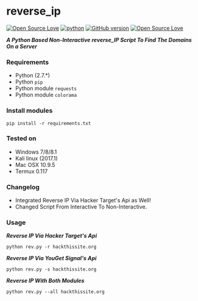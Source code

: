 # reverse_ip

[![Open Source Love](https://badges.frapsoft.com/os/v1/open-source.svg?v=102)](https://github.com/ellerbrock/open-source-badge/)
[![python](https://img.shields.io/badge/python-2.7-blue.svg)](https://www.python.org/downloads/)
[![GitHub version](https://d25lcipzij17d.cloudfront.net/badge.svg?id=gh&type=6&v=2.0&x2=0)](http://badge.fury.io/gh/boennemann%2Fbadges)
[![Open Source Love](https://badges.frapsoft.com/os/mit/mit.svg?v=102)](https://github.com/ellerbrock/open-source-badge/)

***A Python Based Non-Interactive  reverse_IP Script To Find The Domains On a Server***

### Requirements

- Python (2.7.*)
- Python `pip`
- Python module `requests`
- Python module `colorama`

### Install modules

	pip install -r requirements.txt
	
### Tested on

- Windows 7/8/8.1
- Kali linux (2017.1)
- Mac OSX 10.9.5
- Termux 0.117
	
### Changelog

- Integrated Reverse IP Via Hacker Target's Api as Well!
- Changed Script From Interactive To Non-Interactive.

### Usage

***Reverse IP Via Hacker Target's Api***

	python rev.py -r hackthissite.org

***Reverse IP Via YouGet Signal's Api***

	python rev.py -s hackthissite.org
	
***Reverse IP With Both Modules***

	python rev.py --all hackthissite.org
